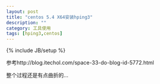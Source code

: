 ```yaml
---
layout: post
title: "centos 5.4 X64安装hping3"
description: ""
category: 工具使用
tags: [hping3,centos]
---
```

{% include JB/setup %}

参考http://blog.itechol.com/space-33-do-blog-id-5772.html

整个过程还是有点曲折的...
